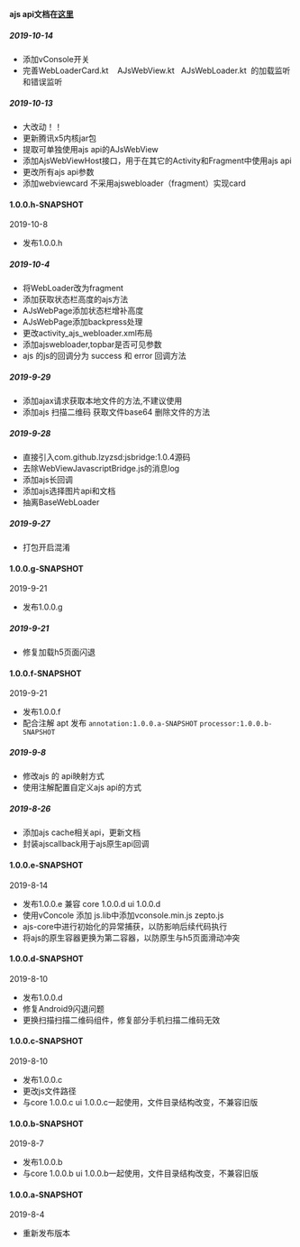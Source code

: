 
<b>ajs api文档在[这里](../doc/ajs.md)</b>

##### 2019-10-14
- 添加vConsole开关
- 完善WebLoaderCard.kt    AJsWebView.kt   AJsWebLoader.kt  的加载监听和错误监听

##### 2019-10-13
- 大改动！！
- 更新腾讯x5内核jar包
- 提取可单独使用ajs api的AJsWebView
- 添加AjsWebViewHost接口，用于在其它的Activity和Fragment中使用ajs api
- 更改所有ajs api参数
- 添加webviewcard 不采用ajswebloader（fragment）实现card

#### 1.0.0.h-SNAPSHOT
2019-10-8
- 发布1.0.0.h

##### 2019-10-4
- 将WebLoader改为fragment
- 添加获取状态栏高度的ajs方法
- AJsWebPage添加状态栏增补高度
- AJsWebPage添加backpress处理
- 更改activity_ajs_webloader.xml布局
- 添加ajswebloader,topbar是否可见参数
- ajs 的js的回调分为 success 和 error 回调方法

##### 2019-9-29
- 添加ajax请求获取本地文件的方法,不建议使用
- 添加ajs 扫描二维码  获取文件base64  删除文件的方法

##### 2019-9-28
- 直接引入com.github.lzyzsd:jsbridge:1.0.4源码
- 去除WebViewJavascriptBridge.js的消息log
- 添加ajs长回调
- 添加ajs选择图片api和文档
- 抽离BaseWebLoader

##### 2019-9-27 
- 打包开启混淆

#### 1.0.0.g-SNAPSHOT
2019-9-21
- 发布1.0.0.g

##### 2019-9-21
- 修复加载h5页面闪退

#### 1.0.0.f-SNAPSHOT
2019-9-21
- 发布1.0.0.f
- 配合注解 apt 发布 `annotation:1.0.0.a-SNAPSHOT` `processor:1.0.0.b-SNAPSHOT`

##### 2019-9-8
- 修改ajs 的 api映射方式
- 使用注解配置自定义ajs api的方式

##### 2019-8-26
- 添加ajs cache相关api，更新文档
- 封装ajscallback用于ajs原生api回调

#### 1.0.0.e-SNAPSHOT
2019-8-14
- 发布1.0.0.e 兼容 core 1.0.0.d  ui 1.0.0.d
- 使用vConcole  添加 js.lib中添加vconsole.min.js  zepto.js
- ajs-core中进行初始化的异常捕获，以防影响后续代码执行
- 将ajs的原生容器更换为第二容器，以防原生与h5页面滑动冲突

#### 1.0.0.d-SNAPSHOT
2019-8-10
- 发布1.0.0.d
- 修复Android9闪退问题
- 更换扫描扫描二维码组件，修复部分手机扫描二维码无效

#### 1.0.0.c-SNAPSHOT
2019-8-10
- 发布1.0.0.c 
- 更改js文件路径
- 与core 1.0.0.c  ui 1.0.0.c一起使用，文件目录结构改变，不兼容旧版

#### 1.0.0.b-SNAPSHOT
2019-8-7
- 发布1.0.0.b
- 与core 1.0.0.b  ui 1.0.0.b一起使用，文件目录结构改变，不兼容旧版

#### 1.0.0.a-SNAPSHOT
2019-8-4
- 重新发布版本